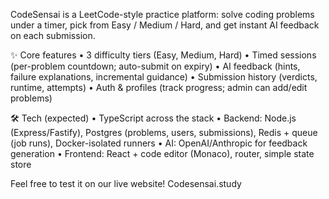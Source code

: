 CodeSensai is a LeetCode-style practice platform: solve coding problems under a timer, pick from Easy / Medium / Hard, and get instant AI feedback on each submission.

✨ Core features
	•	3 difficulty tiers (Easy, Medium, Hard)
	•	Timed sessions (per-problem countdown; auto-submit on expiry)
	•	AI feedback (hints, failure explanations, incremental guidance)
	•	Submission history (verdicts, runtime, attempts)
	•	Auth & profiles (track progress; admin can add/edit problems)

🛠 Tech (expected)
	•	TypeScript across the stack
	•	Backend: Node.js (Express/Fastify), Postgres (problems, users, submissions), Redis + queue (job runs), Docker-isolated runners
	•	AI: OpenAI/Anthropic for feedback generation
	•	Frontend: React + code editor (Monaco), router, simple state store
 
Feel free to test it on our live website!
Codesensai.study
